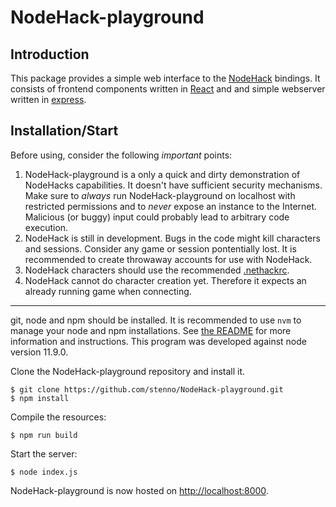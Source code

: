 # NodeHack-playground

## Introduction

This package provides a simple web interface to the [NodeHack](https://github.com/stenno/nodehack) bindings.
It consists of frontend components written in [React](https://github.com/facebook/react) and and simple webserver written in [express](https://github.com/expressjs/express).

## Installation/Start

Before using, consider the following *important* points:

1. NodeHack-playground is a only a quick and dirty demonstration of NodeHacks capabilities. It doesn't have sufficient security mechanisms. Make sure to *always* run NodeHack-playground on localhost with restricted permissions and to *never* expose an instance to the Internet. Malicious (or buggy) input could probably lead to arbitrary code execution.
2. NodeHack is still in development. Bugs in the code might kill characters and sessions. Consider any game or session pontentially lost. It is recommended to create throwaway accounts for use with NodeHack.
3. NodeHack characters should use the recommended [.nethackrc](https://github.com/stenno/NodeHack/blob/master/.nethackrc).
4. NodeHack cannot do character creation yet. Therefore it expects an already running game when connecting.

---

git, node and npm should be installed. It is recommended to use `nvm` to manage your node and npm installations. See [the README](https://github.com/creationix/nvm/blob/master/README.md) for more information and instructions. This program was developed against node version 11.9.0.

Clone the NodeHack-playground repository and install it.

`$ git clone https://github.com/stenno/NodeHack-playground.git`  
`$ npm install`

Compile the resources:

`$ npm run build`

Start the server:

`$ node index.js`

NodeHack-playground is now hosted on [http://localhost:8000](http://localhost:8000).
